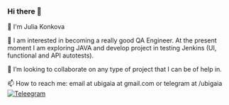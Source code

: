 ### Hi there 👋

👋 I'm Julia Konkova

👀 I am interested in becoming a really good QA Engineer. At the present moment I am exploring JAVA and develop project in testing Jenkins (UI, functional and API autotests).

💞️ I’m looking to collaborate on any type of project that I can be of help in.

📫 How to reach me: email at ubigaia at gmail.com or telegram at /ubigaia
[![Teleegram](https:img.shields.io/badge/Telegram-blue?style=for-the-badge&logo=telegram&logoColor=white)](https:t.me/ubigaia)

<!--
**Yulia-Haia/Yulia-Haia** is a ✨ _special_ ✨ repository because its `README.md` (this file) appears on your GitHub profile.

Here are some ideas to get you started:

- 🔭 I’m currently working on ...
- 🌱 I’m currently learning ...
- 👯 I’m looking to collaborate on ...
- 🤔 I’m looking for help with ...
- 💬 Ask me about ...
- 📫 How to reach me: ...
- 😄 Pronouns: ...
- ⚡ Fun fact: ...
-->
